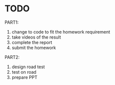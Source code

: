 # TODO

PART1:

1. change to code to fit the homework requirement
2. take videos of the result
3. complete the report
4. submit the homework

PART2:

1. design road test
2. test on road
3. prepare PPT
